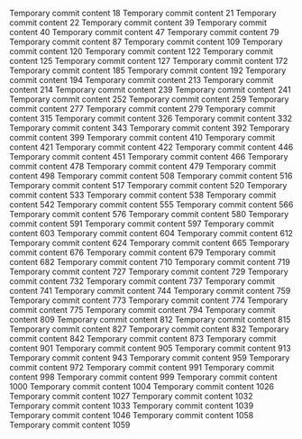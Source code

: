 Temporary commit content 18
Temporary commit content 21
Temporary commit content 22
Temporary commit content 39
Temporary commit content 40
Temporary commit content 47
Temporary commit content 79
Temporary commit content 87
Temporary commit content 109
Temporary commit content 120
Temporary commit content 122
Temporary commit content 125
Temporary commit content 127
Temporary commit content 172
Temporary commit content 185
Temporary commit content 192
Temporary commit content 194
Temporary commit content 213
Temporary commit content 214
Temporary commit content 239
Temporary commit content 241
Temporary commit content 252
Temporary commit content 259
Temporary commit content 277
Temporary commit content 279
Temporary commit content 315
Temporary commit content 326
Temporary commit content 332
Temporary commit content 343
Temporary commit content 392
Temporary commit content 399
Temporary commit content 410
Temporary commit content 421
Temporary commit content 422
Temporary commit content 446
Temporary commit content 451
Temporary commit content 466
Temporary commit content 478
Temporary commit content 479
Temporary commit content 498
Temporary commit content 508
Temporary commit content 516
Temporary commit content 517
Temporary commit content 520
Temporary commit content 533
Temporary commit content 538
Temporary commit content 542
Temporary commit content 555
Temporary commit content 566
Temporary commit content 576
Temporary commit content 580
Temporary commit content 591
Temporary commit content 597
Temporary commit content 603
Temporary commit content 604
Temporary commit content 612
Temporary commit content 624
Temporary commit content 665
Temporary commit content 676
Temporary commit content 679
Temporary commit content 682
Temporary commit content 710
Temporary commit content 719
Temporary commit content 727
Temporary commit content 729
Temporary commit content 732
Temporary commit content 737
Temporary commit content 741
Temporary commit content 744
Temporary commit content 759
Temporary commit content 773
Temporary commit content 774
Temporary commit content 775
Temporary commit content 794
Temporary commit content 809
Temporary commit content 812
Temporary commit content 815
Temporary commit content 827
Temporary commit content 832
Temporary commit content 842
Temporary commit content 873
Temporary commit content 901
Temporary commit content 905
Temporary commit content 913
Temporary commit content 943
Temporary commit content 959
Temporary commit content 972
Temporary commit content 991
Temporary commit content 998
Temporary commit content 999
Temporary commit content 1000
Temporary commit content 1004
Temporary commit content 1026
Temporary commit content 1027
Temporary commit content 1032
Temporary commit content 1033
Temporary commit content 1039
Temporary commit content 1046
Temporary commit content 1058
Temporary commit content 1059
